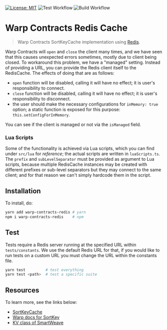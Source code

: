 [![License: MIT](https://img.shields.io/badge/license-MIT-yellow.svg)](https://opensource.org/licenses/MIT)
![Test Workflow](https://github.com/firstbatchxyz/warp-contracts-redis/actions/workflows/test.yml/badge.svg?branch=master)
![Build Workflow](https://github.com/firstbatchxyz/warp-contracts-redis/actions/workflows/build.yml/badge.svg?branch=master)

# Warp Contracts Redis Cache

> Warp Contracts SortKeyCache implementation using [Redis](https://redis.io/).

Warp Contracts will `open` and `close` the client many times, and we have seen that this causes unexpected errors sometimes, mostly due to client being closed. To workaround this problem, we have a "managed" setting. Instead of providing a URL, you can provide the Redis client itself to the RedisCache. The effects of doing that are as follows:

- `open` function will be disabled, calling it will have no effect; it is user's responsibility to connect.
- `close` function will be disabled, calling it will have no effect; it is user's responsibility to disconnect.
- the user should make the necessary configurations for `inMemory: true` option; a static function is exposed for this purpose: `this.setConfigForInMemory`.

You can see if the client is managed or not via the `isManaged` field.

### Lua Scripts

Some of the functionality is achieved via Lua scripts, which you can find under `src/lua` for _reference_; the actual scripts are written in `luaScripts.ts`. The `prefix` and `subLevelSeparator` must be provided as argument to Lua scripts, because multiple RedisCache instances may be created with different prefixes or sub-level separators but they may connect to the same client; and for that reason we can't simply hardcode them in the script.

## Installation

To install, do:

```sh
yarn add warp-contracts-redis # yarn
npm i warp-contracts-redis    # npm
```

## Test

Tests require a Redis server running at the specified URL within `tests/constants`. We use the default Redis URL for that, if you would like to run tests on a custom URL you must change the URL within the constants file.

```sh
yarn test         # test everything
yarn test <path>  # test a specific suite
```

## Resources

To learn more, see the links below:

- [SortKeyCache](https://github.com/warp-contracts/warp/blob/main/src/cache/SortKeyCache.ts)
- [Warp docs for SortKey](https://academy.warp.cc/docs/sdk/advanced/bundled-interaction#how-it-works)
- [KV class of SmartWeave](https://github.com/warp-contracts/warp/blob/main/src/legacy/smartweave-global.ts#L260)
